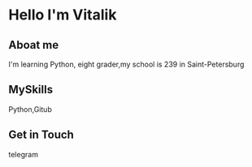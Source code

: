 # Hello I'm Vitalik 
## Aboat me
I'm learning Python, eight grader,my school is 239 in Saint-Petersburg
## MySkills
Python,Gitub

## Get in Touch

telegram

